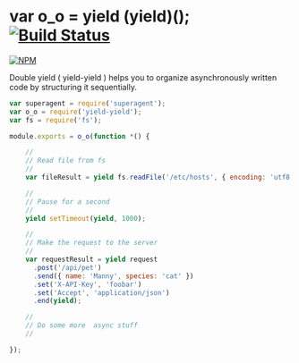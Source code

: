 # var o_o = yield (yield)(); [![Build Status](https://travis-ci.org/nemisj/yield-yield.svg?branch=master)](https://travis-ci.org/nemisj/yield-yield)

[![NPM](https://nodei.co/npm/yield-yield.png)](https://npmjs.org/package/yield-yield)

Double yield ( yield-yield ) helps you to organize asynchronously written code by structuring it sequentially.

```javascript
var superagent = require('superagent');
var o_o = require('yield-yield');
var fs = require('fs');

module.exports = o_o(function *() {

    //
    // Read file from fs
    //
    var fileResult = yield fs.readFile('/etc/hosts', { encoding: 'utf8'}, yield);

    //
    // Pause for a second
    //
    yield setTimeout(yield, 1000);

    //
    // Make the request to the server
    //
    var requestResult = yield request
      .post('/api/pet')
      .send({ name: 'Manny', species: 'cat' })
      .set('X-API-Key', 'foobar')
      .set('Accept', 'application/json')
      .end(yield);

    //
    // Do some more  async stuff
    //

});
```

